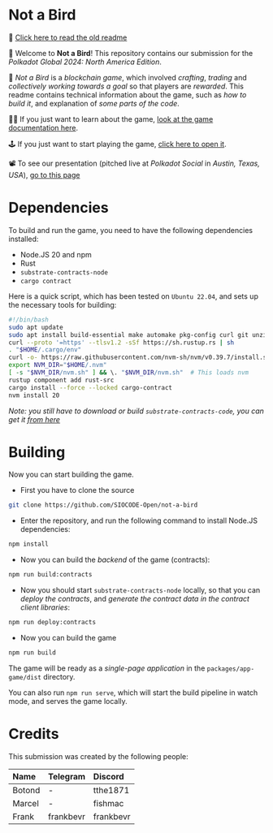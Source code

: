# Not a Bird

📖 [Click here to read the old readme](./README.old.md)

🚀 Welcome to **Not a Bird**! This repository contains our submission for the _Polkadot Global 2024: North America Edition_.

🔗 _Not a Bird_ is a _blockchain game_, which involved _crafting_, _trading_ and _collectively working towards a goal_ so that players are _rewarded_. This readme contains technical information about the game, such as _how to build it_, and explanation of _some parts of the code_.

👨‍🎓 If you just want to learn about the game, [look at the game documentation here](https://polkadot-global-na-2024-not-a-bird-docs.surge.sh/).

🕹️ If you just want to start playing the game, [click here to open it](https://polkadot-global-na-2024-not-a-bird-docs.surge.sh/).

📽️ To see our presentation (pitched live at _Polkadot Social_ in _Austin, Texas, USA_), [go to this page](https://hackmd.io/@bokovhu/SkNAIVjm0)

# Dependencies

To build and run the game, you need to have the following dependencies installed:

* Node.JS 20 and npm
* Rust
* `substrate-contracts-node`
* `cargo contract`

Here is a quick script, which has been tested on `Ubuntu 22.04`, and sets up the necessary tools for building:

```bash
#!/bin/bash
sudo apt update
sudo apt install build-essential make automake pkg-config curl git unzip zip
curl --proto '=https' --tlsv1.2 -sSf https://sh.rustup.rs | sh
. "$HOME/.cargo/env"
curl -o- https://raw.githubusercontent.com/nvm-sh/nvm/v0.39.7/install.sh | bash
export NVM_DIR="$HOME/.nvm"
[ -s "$NVM_DIR/nvm.sh" ] && \. "$NVM_DIR/nvm.sh"  # This loads nvm
rustup component add rust-src
cargo install --force --locked cargo-contract
nvm install 20
```

_Note: you still have to download or build `substrate-contracts-code`, you can get it [from here](https://github.com/paritytech/substrate-contracts-node)_

# Building

Now you can start building the game.

* First you have to clone the source

```bash
git clone https://github.com/SIOCODE-Open/not-a-bird
```

* Enter the repository, and run the following command to install Node.JS dependencies:

```bash
npm install
```

* Now you can build the _backend_ of the game (contracts):

```bash
npm run build:contracts
```

* Now you should start `substrate-contracts-node` locally, so that you can _deploy the contracts_, and _generate the contract data in the contract client libraries_:

```bash
npm run deploy:contracts
```

* Now you can build the game

```bash
npm run build
```

The game will be ready as a _single-page application_ in the `packages/app-game/dist` directory.

You can also run `npm run serve`, which will start the build pipeline in watch mode, and serves the game locally.

# Credits

This submission was created by the following people:

| Name   | Telegram  | Discord   |
| :----- | :-------- | :-------- |
| Botond | -         | tthe1871  |
| Marcel | -         | fishmac   |
| Frank  | frankbevr | frankbevr |
